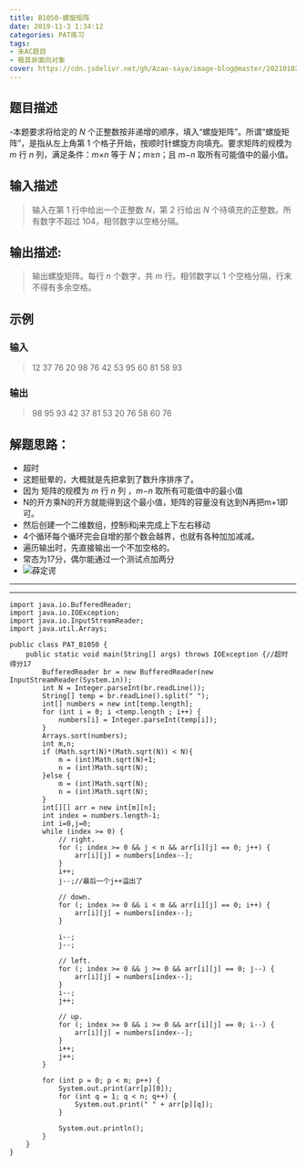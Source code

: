 ```yaml
---
title: B1050-螺旋矩阵
date: 2019-11-3 1:34:12 
categories: PAT练习
tags: 
- 未AC题目
- 极其非面向对象
cover: https://cdn.jsdelivr.net/gh/Azao-saya/image-blog@master/20210102/id=57171771(BoCuden).50wbrbiulzc0.jpg
---
```


## 题目描述 <!--more-->

-本题要求将给定的 *N* 个正整数按非递增的顺序，填入“螺旋矩阵”。所谓“螺旋矩阵”，是指从左上角第 1 个格子开始，按顺时针螺旋方向填充。要求矩阵的规模为 *m* 行 *n* 列，满足条件：*m*×*n* 等于 *N*；*m*≥*n*；且 *m*−*n* 取所有可能值中的最小值。 

## 输入描述

>输入在第 1 行中给出一个正整数 *N*，第 2 行给出 *N* 个待填充的正整数。所有数字不超过 104，相邻数字以空格分隔。 

## 输出描述:

>输出螺旋矩阵。每行 *n* 个数字，共 *m* 行。相邻数字以 1 个空格分隔，行末不得有多余空格。 

## 示例

### 输入

> 12
> 37 76 20 98 76 42 53 95 60 81 58 93

### 输出

> 98 95 93
> 42 37 81
> 53 20 76
> 58 60 76

## 解题思路：

-  超时
-  这题挺晕的，大概就是先把拿到了数升序排序了。
-   因为 矩阵的规模为 *m* 行 *n* 列 ，*m*−*n* 取所有可能值中的最小值
-  N的开方乘N的开方就能得到这个最小值，矩阵的容量没有达到N再把m+1即可。
-  然后创建一个二维数组，控制i和j来完成上下左右移动
-  4个循环每个循环完会自增的那个数会越界，也就有各种加加减减。
-  遍历输出时，先直接输出一个不加空格的。
-  常态为17分，偶尔能通过一个测试点加两分
-  ![薛定谔](https://s2.ax1x.com/2019/11/26/MxwktA.png)

---

---



```
import java.io.BufferedReader;
import java.io.IOException;
import java.io.InputStreamReader;
import java.util.Arrays;

public class PAT_B1050 {
    public static void main(String[] args) throws IOException {//超时 得分17
        BufferedReader br = new BufferedReader(new InputStreamReader(System.in));
        int N = Integer.parseInt(br.readLine());
        String[] temp = br.readLine().split(" ");
        int[] numbers = new int[temp.length];
        for (int i = 0; i <temp.length ; i++) {
            numbers[i] = Integer.parseInt(temp[i]);
        }
        Arrays.sort(numbers);
        int m,n;
        if (Math.sqrt(N)*(Math.sqrt(N)) < N){
            m = (int)Math.sqrt(N)+1;
            n = (int)Math.sqrt(N);
        }else {
            m = (int)Math.sqrt(N);
            n = (int)Math.sqrt(N);
        }
        int[][] arr = new int[m][n];
        int index = numbers.length-1;
        int i=0,j=0;
        while (index >= 0) {
            // right.
            for (; index >= 0 && j < n && arr[i][j] == 0; j++) {
                arr[i][j] = numbers[index--];
            }
            i++;
            j--;//最后一个j++溢出了

            // down.
            for (; index >= 0 && i < m && arr[i][j] == 0; i++) {
                arr[i][j] = numbers[index--];
            }

            i--;
            j--;

            // left.
            for (; index >= 0 && j >= 0 && arr[i][j] == 0; j--) {
                arr[i][j] = numbers[index--];
            }
            i--;
            j++;

            // up.
            for (; index >= 0 && i >= 0 && arr[i][j] == 0; i--) {
                arr[i][j] = numbers[index--];
            }
            i++;
            j++;
        }

        for (int p = 0; p < m; p++) {
            System.out.print(arr[p][0]);
            for (int q = 1; q < n; q++) {
                System.out.print(" " + arr[p][q]);
            }

            System.out.println();
        }
    }
}
```

